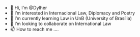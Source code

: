- 👋 Hi, I’m @Dylher
- 👀 I’m interested in Internacional Law, Diplomacy and Poetry
- 🌱 I’m currently learning Law in UnB (University of Brasília)
- 💞️ I’m looking to collaborate on International Law
- 📫 How to reach me ....
